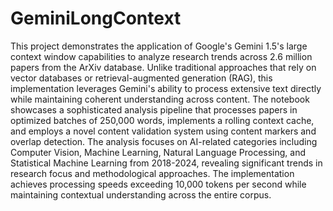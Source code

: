# GeminiLongContext
This project demonstrates the application of Google's Gemini 1.5's large context window capabilities to analyze research trends across 2.6 million papers from the ArXiv database. Unlike traditional approaches that rely on vector databases or retrieval-augmented generation (RAG), this implementation leverages Gemini's ability to process extensive text directly while maintaining coherent understanding across content. The notebook showcases a sophisticated analysis pipeline that processes papers in optimized batches of 250,000 words, implements a rolling context cache, and employs a novel content validation system using content markers and overlap detection. The analysis focuses on AI-related categories including Computer Vision, Machine Learning, Natural Language Processing, and Statistical Machine Learning from 2018-2024, revealing significant trends in research focus and methodological approaches. The implementation achieves processing speeds exceeding 10,000 tokens per second while maintaining contextual understanding across the entire corpus.
